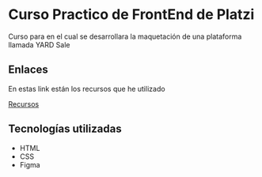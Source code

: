 # Curso Practico de FrontEnd de Platzi

Curso para en el cual se desarrollara la maquetación de una plataforma llamada YARD Sale

## Enlaces

En estas link están los recursos que he utilizado

[Recursos](https://www.figma.com/file/7RLSu426xIOTY1b1rM2N7o/Platzi_YardSale-(Copy)?node-id=3%3A2362)

## Tecnologías utilizadas
- HTML
- CSS
- Figma
